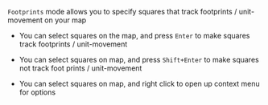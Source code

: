 `Footprints` mode allows you to specify squares that track footprints / unit-movement on your map

- You can select squares on the map, and press `Enter` to make squares track footprints / unit-movement

- You can select squares on map, and press `Shift+Enter` to make squares not track foot prints / unit-movement

- You can select squares on map, and right click to open up context menu for options